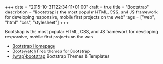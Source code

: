 +++
date = "2015-10-31T22:34:11+01:00"
draft = true
title = "Bootstrap"
description = "Bootstrap is the most popular HTML, CSS, and JS framework for developing responsive, mobile first projects on the web"
tags = ["web", "html", "css", "stylesheet"]
+++

Bootstrap is the most popular HTML, CSS, and JS framework for developing responsive, mobile first projects on the web

- [Bootstrap Homepage](http://getbootstrap.com/)
- [Bootswatch](http://bootswatch.com/) Free themes for Bootstrap
- [{wrap}bootstrap](https://wrapbootstrap.com/) Bootstrap Themes & Templates
